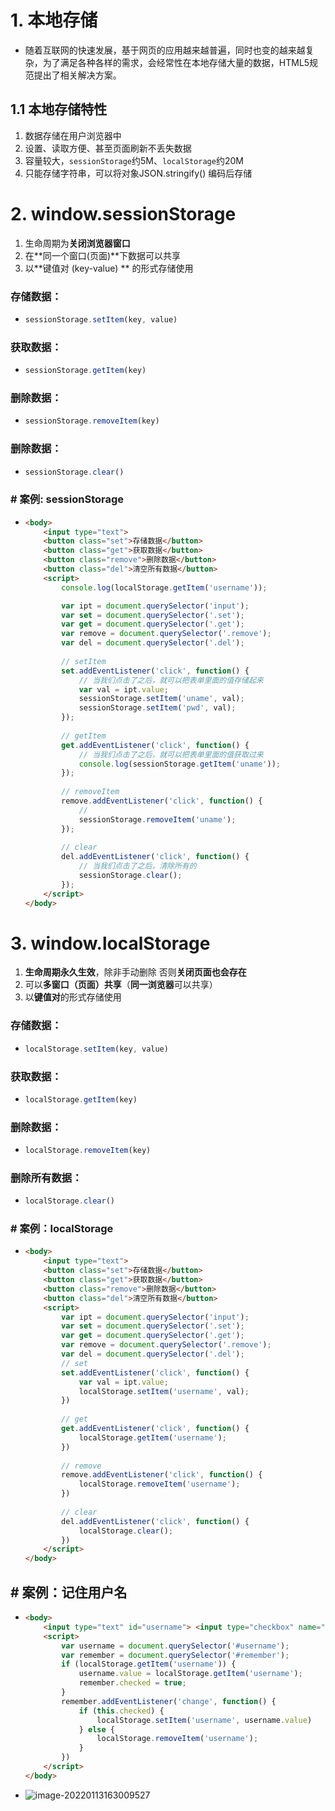 # 1. 本地存储

- 随着互联网的快速发展，基于网页的应用越来越普遍，同时也变的越来越复杂，为了满足各种各样的需求，会经常性在本地存储大量的数据，HTML5规范提出了相关解决方案。

## 1.1 本地存储特性

1. 数据存储在用户浏览器中
2. 设置、读取方便、甚至页面刷新不丢失数据
3. 容量较大，`sessionStorage`约5M、`localStorage`约20M
4. 只能存储字符串，可以将对象JSON.stringify() 编码后存储

# 2. window.sessionStorage

1. 生命周期为**关闭浏览器窗口**
2. 在**同一个窗口(页面)**下数据可以共享
3. 以**键值对 (key-value) ** 的形式存储使用

### 存储数据：

- ```js
  sessionStorage.setItem(key, value)
  ```

### 获取数据：

- ```js
  sessionStorage.getItem(key)
  ```

### 删除数据：

- ```js
  sessionStorage.removeItem(key)
  ```

### 删除数据：

- ```js
  sessionStorage.clear()
  ```

### # 案例: sessionStorage

- ```html
  <body>
      <input type="text">
      <button class="set">存储数据</button>
      <button class="get">获取数据</button>
      <button class="remove">删除数据</button>
      <button class="del">清空所有数据</button>
      <script>
          console.log(localStorage.getItem('username'));
  
          var ipt = document.querySelector('input');
          var set = document.querySelector('.set');
          var get = document.querySelector('.get');
          var remove = document.querySelector('.remove');
          var del = document.querySelector('.del');
          
          // setItem
          set.addEventListener('click', function() {
              // 当我们点击了之后，就可以把表单里面的值存储起来
              var val = ipt.value;
              sessionStorage.setItem('uname', val);
              sessionStorage.setItem('pwd', val);
          });
          
          // getItem
          get.addEventListener('click', function() {
              // 当我们点击了之后，就可以把表单里面的值获取过来
              console.log(sessionStorage.getItem('uname'));
          });
          
          // removeItem
          remove.addEventListener('click', function() {
              // 
              sessionStorage.removeItem('uname');
          });
          
          // clear
          del.addEventListener('click', function() {
              // 当我们点击了之后，清除所有的
              sessionStorage.clear();
          });
      </script>
  </body>
  ```

# 3. window.localStorage

1. **生命周期永久生效**，除非手动删除 否则**关闭页面也会存在**
2. 可以**多窗口（页面）共享**（**同一浏览器**可以共享）
3. 以**键值对**的形式存储使用

### 存储数据：

- ```js
  localStorage.setItem(key, value)
  ```

### 获取数据：

- ```js
  localStorage.getItem(key)
  ```

### 删除数据：

- ```js
  localStorage.removeItem(key)
  ```

### 删除所有数据：

- ```js
  localStorage.clear()
  ```

### # 案例：localStorage

- ```html
  <body>
      <input type="text">
      <button class="set">存储数据</button>
      <button class="get">获取数据</button>
      <button class="remove">删除数据</button>
      <button class="del">清空所有数据</button>
      <script>
          var ipt = document.querySelector('input');
          var set = document.querySelector('.set');
          var get = document.querySelector('.get');
          var remove = document.querySelector('.remove');
          var del = document.querySelector('.del');
          // set
          set.addEventListener('click', function() {
              var val = ipt.value;
              localStorage.setItem('username', val);
          })
          
          // get
          get.addEventListener('click', function() {
              localStorage.getItem('username');
          })
          
          // remove
          remove.addEventListener('click', function() {
              localStorage.removeItem('username');
          })
          
          // clear
          del.addEventListener('click', function() {
              localStorage.clear();
          })
      </script>
  </body>
  ```

## # 案例：记住用户名

- ```html
  <body>
      <input type="text" id="username"> <input type="checkbox" name="" id="remember"> 记住用户名
      <script>
          var username = document.querySelector('#username');
          var remember = document.querySelector('#remember');
          if (localStorage.getItem('username')) {
              username.value = localStorage.getItem('username');
              remember.checked = true;
          }
          remember.addEventListener('change', function() {
              if (this.checked) {
                  localStorage.setItem('username', username.value)
              } else {
                  localStorage.removeItem('username');
              }
          })
      </script>
  </body>
  ```

- ![image-20220113163009527](https://raw.githubusercontent.com/TWDH/Leetcode-From-Zero/pictures/img/image-20220113163009527.png)































































